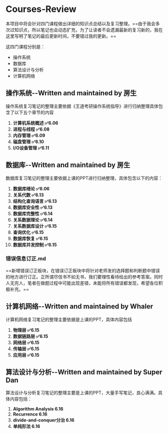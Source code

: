 # Courses-Review
本项目中将会针对四门课程做出详细的知识点总结以及复习整理。==由于我会多次过知识点，所以笔记也会动态扩充，为了让读者不会遗漏最新的复习新的，我在这里写明了笔记的最后更新时间，不要错过我的更新。==

这四门课程分别是：

- 操作系统
- 数据库
- 算法设计与分析
- 计算机网络

## 操作系统--Written and maintained by 房生

操作系统复习笔记的整理主要依据《王道考研操作系统指导》进行归纳整理具体包含了以下五个章节的内容

1. **计算机系统概述    ✅6.06**
2. **进程与线程       ✅6.08**
3. **内存管理         ✅6.09**
4. **磁盘管理         ✅6.10**
5. **I/O设备管理      ✅6.11**

## **数据库--Written and ma**intained by 房生

数据库复习笔记的整理主要依据上课的PPT进行归纳整理，具体包含以下的内容：

1. **数据库绪论        ✅6.06**
2. **关系代数          ✅6.13**
3. **结构化查询语言     ✅6.13**
4. **数据库安全性       ✅6.13**
5. **数据库完整性       ✅6.14**
6. **关系数据理论       ✅6.14**
7. **关系数据库设计      ✅6.15**
8. **查询优化           ✅6.15**
9. **数据库恢复         ✅6.15**
10. **数据库并发控制      ✅6.15**

### 错误信息订正.md

==新增错误订正板块，在错误订正板块中将针对老师发的选择题和判断题中错误的地方进行订正。正所谓尽信书不如无书，我们要理性看待给出的参考答案。同时人无完人，笔者在做题过程中可能出现差错，未能将所有错误都发现，希望各位积极补充。==

## 计算机网络--Written and maintained by Whaler

计算机网络复习笔记的整理主要依据是上课的PPT，具体内容包括

1. **物理层           ✅6.15**
2. **数据链路层        ✅6.15**
3. **网络层           ✅6.15**
4. **传输层           ✅6.15**
5. **应用层           ✅6.15**

## 算法设计与分析--Written and maintained by Super Dan

算法设计与分析复习笔记的整理主要是上课的PPT，大量手写笔记，良心满满。具体内容包括：

1. **Algorithm Analysis  6.16**
2. **Recurrence 6.16**
3. **divide-and-conquer分治 6.16**
4. **单纯形法 6.16**
